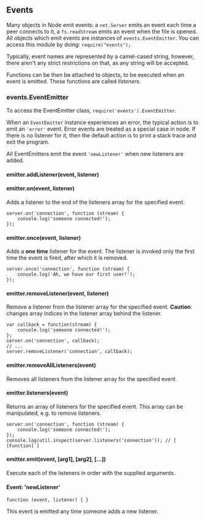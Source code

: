 ## Events

Many objects in Node emit events: a `net.Server` emits an event each time
a peer connects to it, a `fs.readStream` emits an event when the file is 
opened. All objects which emit events are instances of `events.EventEmitter`.
You can access this module by doing: `require("events");`

Typically, event names are represented by a camel-cased string, however, 
there aren't any strict restrictions on that, as any string will be accepted.

Functions can be then be attached to objects, to be executed when an event
is emitted. These functions are called _listeners_.


### events.EventEmitter

To access the EventEmitter class, `require('events').EventEmitter`.

When an `EventEmitter` instance experiences an error, the typical action is 
to emit an `'error'` event.  Error events are treated as a special case in node.
If there is no listener for it, then the default action is to print a stack 
trace and exit the program.

All EventEmitters emit the event `'newListener'` when new listeners are
added.

#### emitter.addListener(event, listener)
#### emitter.on(event, listener)

Adds a listener to the end of the listeners array for the specified event.

	server.on('connection', function (stream) {
		console.log('someone connected!');
	});

#### emitter.once(event, listener)

Adds a **one time** listener for the event. The listener is
invoked only the first time the event is fired, after which
it is removed.

	server.once('connection', function (stream) {
		console.log('Ah, we have our first user!');
	});

#### emitter.removeListener(event, listener)

Remove a listener from the listener array for the specified event.
**Caution**: changes array indices in the listener array behind the listener.

	var callback = function(stream) {
		console.log('someone connected!');
	};
	server.on('connection', callback);
	// ...
	server.removeListener('connection', callback);


#### emitter.removeAllListeners(event)

Removes all listeners from the listener array for the specified event.


#### emitter.listeners(event)

Returns an array of listeners for the specified event. This array can be
manipulated, e.g. to remove listeners.

	server.on('connection', function (stream) {
		console.log('someone connected!');
	});
	console.log(util.inspect(server.listeners('connection')); // [ [Function] ]

#### emitter.emit(event, [arg1], [arg2], [...])

Execute each of the listeners in order with the supplied arguments.

#### Event: 'newListener'

`function (event, listener) { }`

This event is emitted any time someone adds a new listener.
